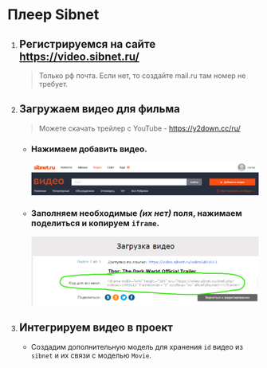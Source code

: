 # Плеер Sibnet





1. ## Регистрируемся на сайте https://video.sibnet.ru/
    > Только рф почта. Если нет, то создайте mail.ru там номер не требует.

2. ## Загружаем видео для фильма
    > Можете скачать трейлер с YouTube - https://y2down.cc/ru/
    
    * ### Нажимаем добавить видео.
        ![img.png](imgs/img.png)
    
    * ### Заполняем необходимые _(их нет)_ поля, нажимаем поделиться и копируем `iframe`.
        ![img_1.png](imgs/img_1.png)
    
3. ## Интегрируем видео в проект
    * Создадим дополнительную модель для хранения `id` видео из `sibnet` и их связи с моделью `Movie`.
        ```python

        ```
